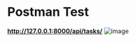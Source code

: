 # Postman Test
**http://127.0.0.1:8000/api/tasks/**
![image](https://github.com/user-attachments/assets/8b7590a3-d8ee-4be4-9242-ca086bad148e)
